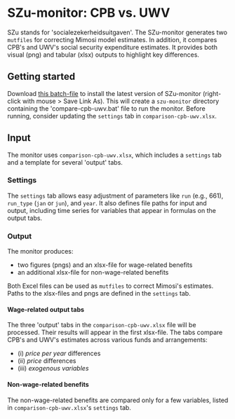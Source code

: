 # SZu-monitor: CPB vs. UWV
SZu stands for 'socialezekerheidsuitgaven'. The SZu-monitor generates two `mutfiles` for correcting Mimosi model estimates. In addition, it compares CPB's and UWV's social security expenditure estimates. It provides both visual (png) and tabular (xlsx) outputs to highlight key differences.

## Getting started
Download [this batch-file](https://raw.githubusercontent.com/data-science-made-easy/szu-monitor/refs/heads/master/download-szu-monitor.bat) to install the latest version of SZu-monitor (right-click with mouse > Save Link As). This will create a `szu-monitor` directory containing the 'compare-cpb-uwv.bat' file to run the monitor. Before running, consider updating the `settings` tab in `comparison-cpb-uwv.xlsx`.

## Input
The monitor uses `comparison-cpb-uwv.xlsx`, which includes a `settings` tab and a template for several 'output' tabs.

### Settings
The `settings` tab allows easy adjustment of parameters like `run` (e.g., 661), `run_type` (`jan` or `jun`), and `year`. It also defines file paths for input and output, including time series for variables that appear in formulas on the output tabs.

### Output
The monitor produces:

  - two figures (pngs) and an xlsx-file for wage-related benefits
  - an additional xlsx-file for non-wage-related benefits

Both Excel files can be used as `mutfiles` to correct Mimosi's estimates. Paths to the xlsx-files and pngs are defined in the `settings` tab.

#### Wage-related output tabs
The three 'output' tabs in the `comparison-cpb-uwv.xlsx` file will be processed. Their results will appear in the first xlsx-file. The tabs compare CPB's and UWV's estimates across various funds and arrangements:

  - (i) *price per year* differences
  - (ii) *price* differences
  - (iii) *exogenous variables*

#### Non-wage-related benefits
The non-wage-related benefits are compared only for a few variables, listed in `comparison-cpb-uwv.xlsx`'s `settings` tab.
